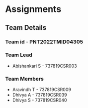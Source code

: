 # Assignments

## Team Details
### Team id - PNT2022TMID04305
### Team Lead 
* Abishankari S - 737819CSR003
### Team Members
* Aravindh T - 737819CSR009
* Dhivya A - 737819CSR039
* Dhivya S - 737819CSR040

